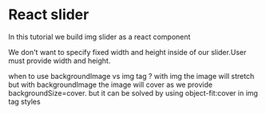 # React slider 
In this tutorial we build img slider as a react component

We don't want to specify fixed width and height inside of our slider.User must provide width and height.  

when to use backgroundImage vs img tag ?
with img the image will stretch but with backgroundImage the image will cover as we provide backgroundSize=cover. 
but it can be solved by using object-fit:cover in img tag styles